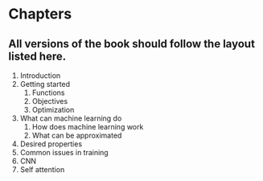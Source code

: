# Chapters

## All versions of the book should follow the layout listed here.

1. Introduction
2. Getting started
    1. Functions
    2. Objectives
    3. Optimization
3. What can machine learning do
    1. How does machine learning work
    2. What can be approximated
4. Desired properties
5. Common issues in training
6. CNN
7. Self attention
